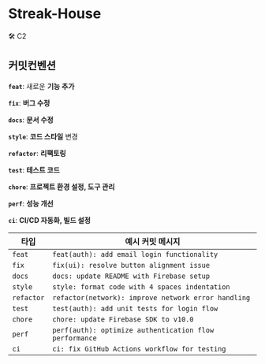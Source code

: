 # Streak-House
🛠️ C2

## 커밋컨벤션

**`feat`**: 새로운 **기능 추가**

**`fix`**: **버그 수정**

**`docs`**: **문서 수정**

**`style`**: **코드 스타일** 변경

**`refactor`**: **리팩토링**

**`test`**: **테스트 코드**

**`chore`**: **프로젝트 환경 설정, 도구 관리**

**`perf`**: **성능 개선**

**`ci`**: **CI/CD 자동화, 빌드 설정**

| 타입       | 예시 커밋 메시지                                       |
| ---------- | ------------------------------------------------------ |
| `feat`     | `feat(auth): add email login functionality`            |
| `fix`      | `fix(ui): resolve button alignment issue`              |
| `docs`     | `docs: update README with Firebase setup`              |
| `style`    | `style: format code with 4 spaces indentation`         |
| `refactor` | `refactor(network): improve network error handling`    |
| `test`     | `test(auth): add unit tests for login flow`            |
| `chore`    | `chore: update Firebase SDK to v10.0`                  |
| `perf`     | `perf(auth): optimize authentication flow performance` |
| `ci`       | `ci: fix GitHub Actions workflow for testing`          |
